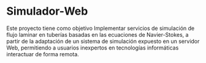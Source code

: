 # Simulador-Web
Este proyecto tiene como objetivo Implementar servicios de simulación de flujo laminar en tuberías basadas en las ecuaciones de Navier-Stokes, a partir de la adaptación de un sistema de simulación expuesto en un servidor Web, permitiendo a usuarios inexpertos en tecnologías informáticas interactuar de forma remota.
